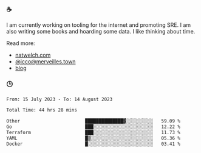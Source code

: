 ### ☕

I am currently working on tooling for the internet and promoting SRE. I am also writing some books and hoarding some data. I like thinking about time. 

Read more:

 - [natwelch.com](https://natwelch.com)
 - [@icco@merveilles.town](https://merveilles.town/@icco)
 - [blog](https://writing.natwelch.com)

### 🕒

<!--START_SECTION:waka-->

```txt
From: 15 July 2023 - To: 14 August 2023

Total Time: 44 hrs 28 mins

Other                        ██████████████▓░░░░░░░░░░   59.09 %
Go                           ███░░░░░░░░░░░░░░░░░░░░░░   12.22 %
Terraform                    ███░░░░░░░░░░░░░░░░░░░░░░   11.73 %
YAML                         █▒░░░░░░░░░░░░░░░░░░░░░░░   05.36 %
Docker                       █░░░░░░░░░░░░░░░░░░░░░░░░   03.41 %
```

<!--END_SECTION:waka-->
